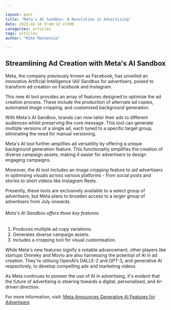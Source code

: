 ```yaml
---

layout: post
title: "Meta's AI Sandbox: A Revolution in Advertising"
date: 2023-02-16 9:40:12 +1300
categories: articles
tags: articles
author: "Mike Mackenzie"

---
```


## Streamlining Ad Creation with Meta's AI Sandbox

Meta, the company previously known as Facebook, has unveiled an innovative Artificial Intelligence (AI) Sandbox for advertisers, poised to transform ad creation on Facebook and Instagram. 

This new AI tool provides an array of features designed to optimise the ad creation process. These include the production of alternate ad copies, automated image cropping, and customised background generation. 

With Meta's AI Sandbox, brands can now tailor their ads to different audiences whilst preserving the core message. This tool can generate multiple versions of a single ad, each tuned to a specific target group, eliminating the need for manual versioning.

Meta's AI tool further amplifies ad versatility by offering a unique background generation feature. This functionality simplifies the creation of diverse campaign assets, making it easier for advertisers to design engaging campaigns. 

Moreover, the AI tool includes an image cropping feature to aid advertisers in optimising visuals across various platforms - from social posts and stories to short videos like Instagram Reels.

Presently, these tools are exclusively available to a select group of advertisers, but Meta plans to broaden access to a larger group of advertisers from July onwards.

###### Meta's AI Sandbox offers three key features:

1. Produces multiple ad copy variations.
2. Generates diverse campaign assets.
3. Includes a cropping tool for visual customisation.

While Meta's new features signify a notable advancement, other players like startups Omneky and Movio are also harnessing the potential of AI in ad creation. They're utilising OpenAI’s DALLE-2 and GPT-3, and generative AI respectively, to develop compelling ads and marketing videos.

As Meta continues to pioneer the use of AI in advertising, it's evident that the future of advertising is steering towards a digital, personalised, and AI-driven direction.

For more information, visit: [Meta Announces Generative AI Features for Advertisers](https://techcrunch.com/2023/05/11/meta-announces-generative-ai-features-for-advertisers/?utm_source=veb.co.nz)
